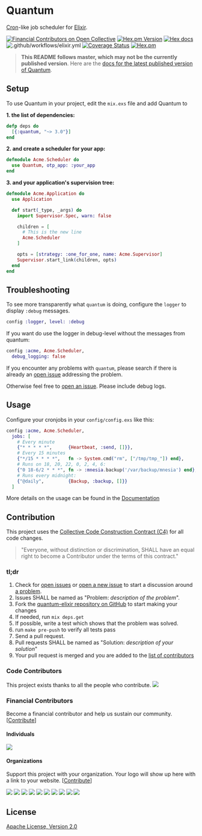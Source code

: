 # Quantum

[Cron](https://en.wikipedia.org/wiki/Cron)-like job scheduler for [Elixir](http://elixir-lang.org/).

[![Financial Contributors on Open Collective](https://opencollective.com/quantum/all/badge.svg?label=financial+contributors)](https://opencollective.com/quantum) [![Hex.pm Version](http://img.shields.io/hexpm/v/quantum.svg)](https://hex.pm/packages/quantum)
[![Hex docs](http://img.shields.io/badge/hex.pm-docs-green.svg?style=flat)](https://hexdocs.pm/quantum)
![.github/workflows/elixir.yml](https://github.com/quantum-elixir/quantum-core/workflows/.github/workflows/elixir.yml/badge.svg)
[![Coverage Status](https://coveralls.io/repos/quantum-elixir/quantum-core/badge.svg?branch=master)](https://coveralls.io/r/quantum-elixir/quantum-core?branch=master)
[![Hex.pm](https://img.shields.io/hexpm/dt/quantum.svg)](https://hex.pm/packages/quantum)

> **This README follows master, which may not be the currently published version**. Here are the
[docs for the latest published version of Quantum](https://hexdocs.pm/quantum/readme.html).

## Setup

To use Quantum in your project, edit the `mix.exs` file and add Quantum to

**1. the list of dependencies:**
```elixir
defp deps do
  [{:quantum, "~> 3.0"}]
end
```

**2. and create a scheduler for your app:**
```elixir
defmodule Acme.Scheduler do
  use Quantum, otp_app: :your_app
end
```

**3. and your application's supervision tree:**
```elixir
defmodule Acme.Application do
  use Application

  def start(_type, _args) do
    import Supervisor.Spec, warn: false

    children = [
      # This is the new line
      Acme.Scheduler
    ]

    opts = [strategy: :one_for_one, name: Acme.Supervisor]
    Supervisor.start_link(children, opts)
  end
end
```

## Troubleshooting

To see more transparently what `quantum` is doing, configure the `logger` to display `:debug` messages.

```elixir
config :logger, level: :debug
```

If you want do use the logger in debug-level without the messages from quantum:

```elixir
config :acme, Acme.Scheduler,
  debug_logging: false
```

If you encounter any problems with `quantum`, please search if there is already an
  [open issue](https://github.com/quantum-elixir/quantum-core/issues) addressing the problem.

Otherwise feel free to [open an issue](https://github.com/quantum-elixir/quantum-core/issues/new). Please include debug logs.

## Usage

Configure your cronjobs in your `config/config.exs` like this:

```elixir
config :acme, Acme.Scheduler,
  jobs: [
    # Every minute
    {"* * * * *",      {Heartbeat, :send, []}},
    # Every 15 minutes
    {"*/15 * * * *",   fn -> System.cmd("rm", ["/tmp/tmp_"]) end},
    # Runs on 18, 20, 22, 0, 2, 4, 6:
    {"0 18-6/2 * * *", fn -> :mnesia.backup('/var/backup/mnesia') end},
    # Runs every midnight:
    {"@daily",         {Backup, :backup, []}}
  ]
```

More details on the usage can be found in the [Documentation](https://hexdocs.pm/quantum/configuration.html)

## Contribution

This project uses the [Collective Code Construction Contract (C4)](http://rfc.zeromq.org/spec:42/C4/) for all code changes.

> "Everyone, without distinction or discrimination, SHALL have an equal right to become a Contributor under the
terms of this contract."

### tl;dr

1. Check for [open issues](https://github.com/quantum-elixir/quantum-core/issues) or [open a new issue](https://github.com/quantum-elixir/quantum-core/issues/new) to start a discussion around [a problem](https://www.youtube.com/watch?v=_QF9sFJGJuc).
2. Issues SHALL be named as "Problem: _description of the problem_".
3. Fork the [quantum-elixir repository on GitHub](https://github.com/quantum-elixir/quantum-core) to start making your changes
4. If needed, run `mix deps.get`
5. If possible, write a test which shows that the problem was solved.
6. run  `make pre-push` to verify all tests pass
7. Send a pull request.
8. Pull requests SHALL be named as "Solution: _description of your solution_"
9. Your pull request is merged and you are added to the [list of contributors](https://github.com/quantum-elixir/quantum-core/graphs/contributors)

### Code Contributors

This project exists thanks to all the people who contribute.
<a href="https://github.com/quantum-elixir/quantum-core/graphs/contributors"><img src="https://opencollective.com/quantum/contributors.svg?width=890&button=false" /></a>

### Financial Contributors

Become a financial contributor and help us sustain our community. [[Contribute](https://opencollective.com/quantum/contribute)]

#### Individuals

<a href="https://opencollective.com/quantum"><img src="https://opencollective.com/quantum/individuals.svg?width=890"></a>

#### Organizations

Support this project with your organization. Your logo will show up here with a link to your website. [[Contribute](https://opencollective.com/quantum/contribute)]

<a href="https://opencollective.com/quantum/organization/0/website"><img src="https://opencollective.com/quantum/organization/0/avatar.svg"></a>
<a href="https://opencollective.com/quantum/organization/1/website"><img src="https://opencollective.com/quantum/organization/1/avatar.svg"></a>
<a href="https://opencollective.com/quantum/organization/2/website"><img src="https://opencollective.com/quantum/organization/2/avatar.svg"></a>
<a href="https://opencollective.com/quantum/organization/3/website"><img src="https://opencollective.com/quantum/organization/3/avatar.svg"></a>
<a href="https://opencollective.com/quantum/organization/4/website"><img src="https://opencollective.com/quantum/organization/4/avatar.svg"></a>
<a href="https://opencollective.com/quantum/organization/5/website"><img src="https://opencollective.com/quantum/organization/5/avatar.svg"></a>
<a href="https://opencollective.com/quantum/organization/6/website"><img src="https://opencollective.com/quantum/organization/6/avatar.svg"></a>
<a href="https://opencollective.com/quantum/organization/7/website"><img src="https://opencollective.com/quantum/organization/7/avatar.svg"></a>
<a href="https://opencollective.com/quantum/organization/8/website"><img src="https://opencollective.com/quantum/organization/8/avatar.svg"></a>
<a href="https://opencollective.com/quantum/organization/9/website"><img src="https://opencollective.com/quantum/organization/9/avatar.svg"></a>

## License

[Apache License, Version 2.0](http://www.apache.org/licenses/LICENSE-2.0)
